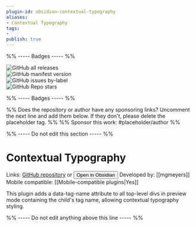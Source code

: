 ```yaml
---
plugin-id: obsidian-contextual-typography
aliases:
- Contextual Typography
tags: 
- 
publish: true
---
```


%% ----- Badges ----- %%

![GitHub all releases](https://img.shields.io/github/downloads/mgmeyers/obsidian-contextual-typography/total?color=573E7A&logo=github&style=for-the-badge)   
![GitHub manifest version](https://img.shields.io/github/manifest-json/v/mgmeyers/obsidian-contextual-typography?color=573E7A&logo=github&style=for-the-badge)   
![GitHub issues by-label](https://img.shields.io/github/issues/mgmeyers/obsidian-contextual-typography/help%20wanted?color=573E7A&logo=github&style=for-the-badge)   
![GitHub Repo stars](https://img.shields.io/github/stars/mgmeyers/obsidian-contextual-typography?color=573E7A&logo=github&style=for-the-badge)

%% ----- Badges ----- %%

%% Does the repository or author have any sponsoring links? Uncomment the next line and add them below. If they don't, please delete the placeholder tag. %%
%% Sponsor this work: #placeholder/author %%

%% ----- Do not edit this section ----- %%

# Contextual Typography

Links: [GitHub repository](https://github.com/mgmeyers/obsidian-contextual-typography) or [<button id=HH>Open in Obsidian</button>](obsidian://goto-plugin?id=obsidian-contextual-typography)
Developed by: [[mgmeyers]]
Mobile compatible: [[Mobile-compatible plugins|Yes]]

This plugin adds a data-tag-name attribute to all top-level divs in preview mode containing the child's tag name, allowing contextual typography styling.

%% ----- Do not edit anything above this line ----- %% 
